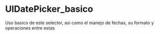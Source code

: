 UIDatePicker_basico
===================

Uso basico de este selector, asi como el manejo de fechas, su formato y operaciones entre estas
